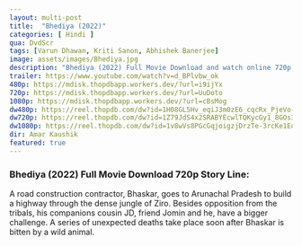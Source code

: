 ```yaml
---
layout: multi-post
title:  "Bhediya (2022)"
categories: [ Hindi ]
qua: DvdScr
tags: [Varun Dhawan, Kriti Sanon, Abhishek Banerjee]
image: assets/images/Bhediya.jpg
description: "Bhediya (2022) Full Movie Download and watch online 720p low file size 500 mb."
trailer: https://www.youtube.com/watch?v=d_BPlvbw_ok
480p: https://mdisk.thopdbapp.workers.dev/?url=i9ijYx
720p: https://mdisk.thopdbapp.workers.dev/?url=UuDoto
1080p: https://mdisk.thopdbapp.workers.dev/?url=cBsMog
dw480p: https://reel.thopdb.com/dw?id=1H08GL5Hv_eqiJ3m0zE6_cqcRx_PjeVo-
dw720p: https://reel.thopdb.com/dw?id=1Z79JdS4x2SRABYEcwlTQKycGy1_8GOs3
dw1080p: https://reel.thopdb.com/dw?id=1v8wVs8PGcGqjoigzjDrzTe-3rcKe1EqV
dir: Amar Kaushik
featured: true
---
```


### Bhediya (2022) Full Movie Download 720p Story Line:
A road construction contractor, Bhaskar, goes to Arunachal Pradesh to build a highway through the dense jungle of Ziro. Besides opposition from the tribals, his companions cousin JD, friend Jomin and he, have a bigger challenge. A series of unexpected deaths take place soon after Bhaskar is bitten by a wild animal.

